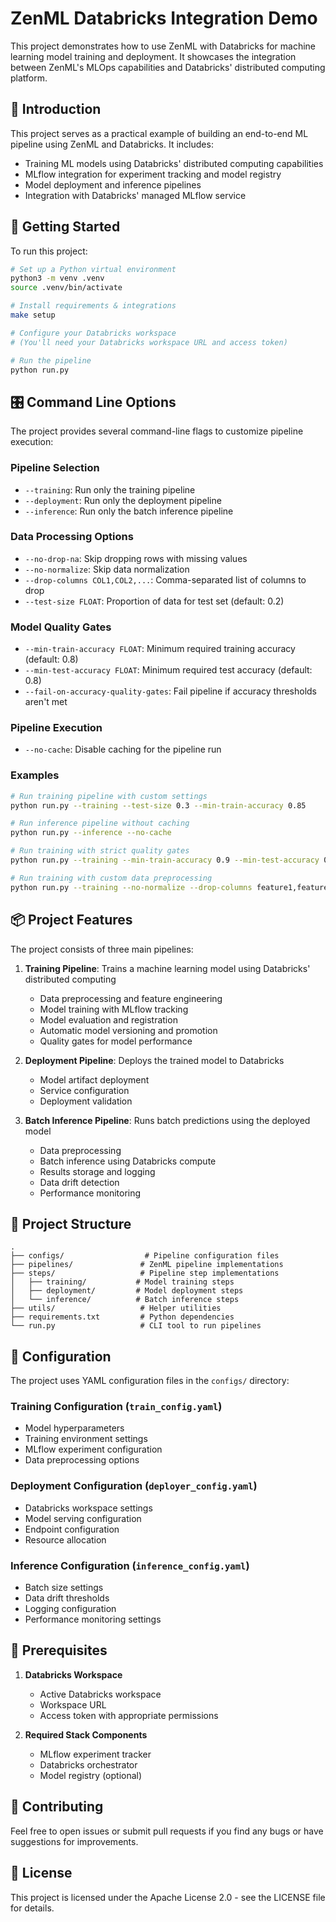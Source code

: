 # ZenML Databricks Integration Demo

This project demonstrates how to use ZenML with Databricks for machine learning model training and deployment. It showcases the integration between ZenML's MLOps capabilities and Databricks' distributed computing platform.

## 👋 Introduction

This project serves as a practical example of building an end-to-end ML pipeline using ZenML and Databricks. It includes:

- Training ML models using Databricks' distributed computing capabilities
- MLflow integration for experiment tracking and model registry
- Model deployment and inference pipelines
- Integration with Databricks' managed MLflow service

## 🚀 Getting Started

To run this project:

```bash
# Set up a Python virtual environment
python3 -m venv .venv
source .venv/bin/activate

# Install requirements & integrations
make setup

# Configure your Databricks workspace
# (You'll need your Databricks workspace URL and access token)

# Run the pipeline
python run.py
```

## 🎛️ Command Line Options

The project provides several command-line flags to customize pipeline execution:

### Pipeline Selection
- `--training`: Run only the training pipeline
- `--deployment`: Run only the deployment pipeline
- `--inference`: Run only the batch inference pipeline

### Data Processing Options
- `--no-drop-na`: Skip dropping rows with missing values
- `--no-normalize`: Skip data normalization
- `--drop-columns COL1,COL2,...`: Comma-separated list of columns to drop
- `--test-size FLOAT`: Proportion of data for test set (default: 0.2)

### Model Quality Gates
- `--min-train-accuracy FLOAT`: Minimum required training accuracy (default: 0.8)
- `--min-test-accuracy FLOAT`: Minimum required test accuracy (default: 0.8)
- `--fail-on-accuracy-quality-gates`: Fail pipeline if accuracy thresholds aren't met

### Pipeline Execution
- `--no-cache`: Disable caching for the pipeline run

### Examples

```bash
# Run training pipeline with custom settings
python run.py --training --test-size 0.3 --min-train-accuracy 0.85

# Run inference pipeline without caching
python run.py --inference --no-cache

# Run training with strict quality gates
python run.py --training --min-train-accuracy 0.9 --min-test-accuracy 0.85 --fail-on-accuracy-quality-gates

# Run training with custom data preprocessing
python run.py --training --no-normalize --drop-columns feature1,feature2
```

## 📦 Project Features

The project consists of three main pipelines:

1. **Training Pipeline**: Trains a machine learning model using Databricks' distributed computing
   - Data preprocessing and feature engineering
   - Model training with MLflow tracking
   - Model evaluation and registration
   - Automatic model versioning and promotion
   - Quality gates for model performance

2. **Deployment Pipeline**: Deploys the trained model to Databricks
   - Model artifact deployment
   - Service configuration
   - Deployment validation

3. **Batch Inference Pipeline**: Runs batch predictions using the deployed model
   - Data preprocessing
   - Batch inference using Databricks compute
   - Results storage and logging
   - Data drift detection
   - Performance monitoring

## 📜 Project Structure

```
.
├── configs/                  # Pipeline configuration files
├── pipelines/               # ZenML pipeline implementations
├── steps/                   # Pipeline step implementations
│   ├── training/           # Model training steps
│   ├── deployment/         # Model deployment steps
│   └── inference/          # Batch inference steps
├── utils/                   # Helper utilities
├── requirements.txt         # Python dependencies
└── run.py                   # CLI tool to run pipelines
```

## 🔧 Configuration

The project uses YAML configuration files in the `configs/` directory:

### Training Configuration (`train_config.yaml`)
- Model hyperparameters
- Training environment settings
- MLflow experiment configuration
- Data preprocessing options

### Deployment Configuration (`deployer_config.yaml`)
- Databricks workspace settings
- Model serving configuration
- Endpoint configuration
- Resource allocation

### Inference Configuration (`inference_config.yaml`)
- Batch size settings
- Data drift thresholds
- Logging configuration
- Performance monitoring settings

## 🔌 Prerequisites

1. **Databricks Workspace**
   - Active Databricks workspace
   - Workspace URL
   - Access token with appropriate permissions

3. **Required Stack Components**
   - MLflow experiment tracker
   - Databricks orchestrator
   - Model registry (optional)

## 🤝 Contributing

Feel free to open issues or submit pull requests if you find any bugs or have suggestions for improvements.

## 📝 License

This project is licensed under the Apache License 2.0 - see the LICENSE file for details.

